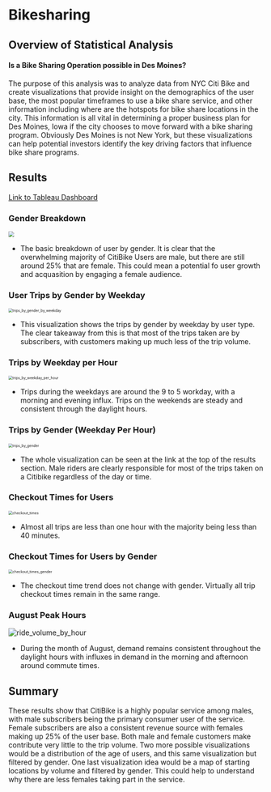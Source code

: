 # Bikesharing

## Overview of Statistical Analysis
#### Is a Bike Sharing Operation possible in Des Moines?
The purpose of this analysis was to analyze data from NYC Citi Bike and create visualizations that provide insight on the demographics of the user base, the most popular timeframes to use a bike share service, and other information including where are the hotspots for bike share locations in the city.  This information is all vital in determining a proper business plan for Des Moines, Iowa if the city chooses to move forward with a bike sharing program.  Obviously Des Moines is not New York, but these visualizations can help potential investors identify the key driving factors that influence bike share programs.

## Results


[Link to Tableau Dashboard](https://public.tableau.com/app/profile/robert.yokabaskas/viz/CitiBikeStory_16381451253890/CitiBike)


### Gender Breakdown

<img src="/Users/robertyokabaskas/Desktop/bikesharing/Resources/gender_dreakdown.png" style="zoom:67%;" />

* The basic breakdown of user by gender.  It is clear that the overwhelming majority of CitiBike Users are male, but there are still around 25% that are female.  This could mean a potential fo user growth and acquasition by engaging a female audience.

### User Trips by Gender by Weekday

<img src="/Users/robertyokabaskas/Desktop/bikesharing/Resources/trips_by_gender_by_weekday.png" alt="trips_by_gender_by_weekday" style="zoom:50%;" />

* This visualization shows the trips by gender by weekday by user type. The clear takeaway from this is that most of the trips taken are by subscribers, with customers making up much less of the trip volume.

### Trips by Weekday per Hour

<img src="/Users/robertyokabaskas/Desktop/bikesharing/Resources/trips_by_weekday_per_hour.png" alt="trips_by_weekday_per_hour" style="zoom:50%;" />

* Trips during the weekdays are around the 9 to 5 workday, with a morning and evening influx.  Trips on the weekends are steady and consistent through the daylight hours.

### Trips by Gender (Weekday Per Hour)

<img src="/Users/robertyokabaskas/Desktop/bikesharing/Resources/trips_by_gender.png" alt="trips_by_gender" style="zoom:50%;" />

* The whole visualization can be seen at the link at the top of the results section.  Male riders are clearly responsible for most of the trips taken on a Citibike regardless of the day or time.

### Checkout Times for Users

<img src="/Users/robertyokabaskas/Desktop/bikesharing/Resources/checkout_times.png" alt="checkout_times" style="zoom:50%;" />

* Almost all trips are less than one hour with the majority being less than 40 minutes.

### Checkout Times for Users by Gender

<img src="/Users/robertyokabaskas/Desktop/bikesharing/Resources/checkout_times_gender.png" alt="checkout_times_gender" style="zoom:50%;" />

* The checkout time trend does not change with gender.  Virtually all trip checkout times remain in the same range.

### August Peak Hours

![ride_volume_by_hour](/Users/robertyokabaskas/Desktop/bikesharing/Resources/ride_volume_by_hour.png)

* During the month of August, demand remains consistent throughout the daylight hours with influxes in demand in the morning and afternoon around commute times.

## Summary

These results show that CitiBike is a highly popular service among males, with male subscribers being the primary consumer user of the service.  Female subscribers are also a consistent revenue source with females making up 25% of the user base.  Both male and female customers make contribute very little to the trip volume.  Two more possible visualizations would be a distribution of the age of users, and this same visualization but filtered by gender.  One last visualization idea would be a map of starting locations by volume and filtered by gender.  This could help to understand why there are less females taking part in the service.

